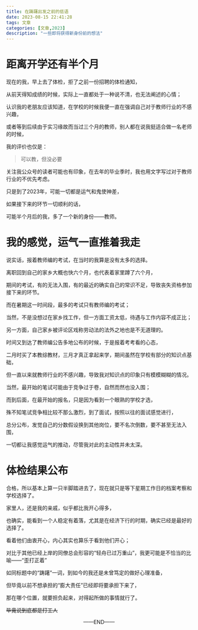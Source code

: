 ```yaml
---
title: 在踌躇出发之前的低语
date: 2023-08-15 22:41:28
tags: 文章
categories: [文章,2023]
description: "一些即将获得新身份前的想法"
---
```


# 距离开学还有半个月

现在的我，早上去了体检，拒了之前一份招聘的体检通知，

从前天得知成绩的时候，实际上一直都处于一种说不清，也无法阐述的心情；

认识我的老朋友应该知道，在学校的时候我便一直在强调自己对于教师行业的不感兴趣，

或者等到后续由于实习缘故而当过三个月的教师，别人都在说我挺适合做一名老师的时候，

我的评价也仅是：

> 可以教，但没必要

关注我公众号的读者可能也有印象，在去年的毕业季时，我也用文字写过对于教师行业的不优先考虑。

只是到了2023年，可能一切都是运气和鬼使神差，

如果接下来的环节一切顺利的话，

可能半个月后的我，多了一个新的身份——教师。



# 我的感觉，运气一直推着我走

说实话，报着教师编的考试，在当时的我算是没有太多的选择。

离职回到自己的家乡大概也快六个月，也代表着家里蹲了六个月，

期间的考试，有的无法入围，有的最近的确实自己的常识不足，导致丧失资格参加接下来的环节。

而在暑期这一时间段，最多的考试只有教师编的考试；

当然，不是没想过在家乡找工作，但一方面工资太低，待遇与工作内容不成正比；

另一方面，自己家乡被评论区戏称劳动法的法外之地也是不无道理的。

时间又到达了教师编公告多地公布的时候，于是报着考考看的心态，

二月时买了本教综教材，三月才真正拿起来学，期间虽然在学校有部分的知识点基础，

但一直以来就教师行业的不感兴趣，导致我对知识点的印象只有模模糊糊的情况。

当然，最开始的笔试可能由于竞争过于卷，自然而然也没入围；

而到后面，在最开始的报名，只是因为看到一个眼熟的学校才选，

殊不知笔试竞争相比较不那么激烈，到了面试，按照以往的面试感觉进行，

总分公布，发觉自己的分数假设换到其他岗位，要不名次倒数，要不甚至无法入围，

一切都让我感觉运气的推动，尽管我对此的主动性并未太深。



# 体检结果公布

合格，所以基本上算一只半脚踏进去了，现在就只是等下星期工作日的档案考察和学校选择了。

家里人，还是我的亲戚，似乎都比我开心得多，

也确实，能看到一个人稳定有着落，尤其是在经济下行的时期，确实已经是最好的选择了。

看着他们由衷开心，内心其实也算乐于看到他们开心；

对比于其他已经上岸的同僚总会形容的“轻舟已过万重山”，我更可能是不恰当的比喻——“歪打正着”

如同标题中的“踌躇”一词，到如今的我还是未曾笃定的做好心理准备，

但毕竟以前不想承担的“膨大责任”已经即将要承担下来了，

那在哪个位置，就要担负起来，对得起所做的事情就行了。

~~毕竟说到底都是打工人~~





<center>——END——</center>

